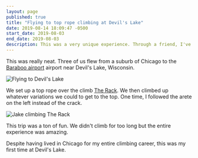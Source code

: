 ```yaml
---
layout: page
published: true
title: "Flying to top rope climbing at Devil's Lake"
date: 2019-08-14 18:09:47 -0500
start_date: 2019-08-03
end_date: 2019-08-03
description: This was a very unique experience. Through a friend, I've managed to connect with a pilot and the three of us flew to Devil's Lake State Park and did some top rope climbing. This was my first time climbing at Devil's Lake.
---
```


This was really neat.
Three of us flew from a suburb of Chicago to the [Baraboo airport](https://www.airnav.com/airport/KDLL) airport near Devil's Lake, Wisconsin.

![Flying to Devil's Lake](/images/flying-to-devils-lake.png)

We set up a top rope over the climb [The Rack](https://www.mountainproject.com/route/105730388/the-rack).
We then climbed up whatever variations we could to get to the top.
One time, I followed the arete on the left instead of the crack.

![Jake climbing The Rack](/images/jake-climbing-devils-lake.png)

This trip was a ton of fun.
We didn't climb for too long but the entire experience was amazing.

Despite having lived in Chicago for my entire climbing career, this was my first time at Devil's Lake.
